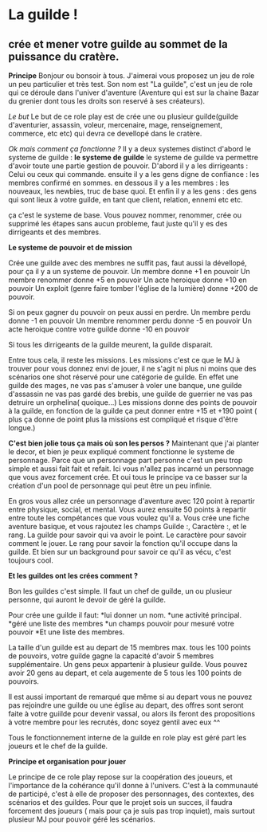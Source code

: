 # La guilde !
## crée et mener votre guilde au sommet de la puissance du cratère.

**Principe**
Bonjour ou bonsoir à tous.
J'aimerai vous proposez un jeu de role un peu particulier et très test. 
Son nom est "La guilde", c'est un jeu de role qui ce déroule dans l'univer d'aventure (Aventure qui est sur la chaine Bazar du grenier dont tous les droits son reservé à ses créateurs).

*Le but*
Le but de ce role play est de crée une ou plusieur guilde(guilde d'aventurier, assassin, voleur, mercenaire, mage, renseignement, commerce, etc etc) qui devra ce devellopé dans le cratère.

*Ok mais comment ça fonctionne ?*
Il y a deux systemes distinct d'abord le systeme de guilde :
__le systeme de guilde__
le systeme de guilde va permettre d'avoir toute une partie gestion de pouvoir.
D'abord il y a les dirrigeants : Celui ou ceux qui commande. 
ensuite il y a les gens digne de confiance : les membres confirmé en sommes.
en dessous il y a les membres : les nouveaux, les newbies, truc de base quoi.
Et enfin il y a les gens : des gens qui sont lieux à votre guilde, en tant que client, relation, ennemi etc etc.

ça c'est le systeme de base. Vous pouvez nommer, renommer, crée ou supprimé les étapes sans aucun probleme, faut juste qu'il y es des dirrigeants et des membres.

__Le systeme de pouvoir et de mission__

Crée une guilde avec des membres ne suffit pas, faut aussi la dévellopé, pour ça il y a un systeme de pouvoir.
Un membre donne +1 en pouvoir
Un membre renommer donne +5 en pouvoir
Un acte heroique donne +10 en pouvoir
Un exploit (genre faire tomber l'église de la lumière) donne +200 de pouvoir.

Si on peux gagner du pouvoir on peux aussi en perdre.
Un membre perdu donne -1 en pouvoir
Un membre renommer perdu donne -5 en pouvoir
Un acte heroique contre votre guilde donne -10 en pouvoir

Si tous les dirrigeants de la guilde meurent, la guilde disparait. 

Entre tous cela, il reste les missions. 
Les missions c'est ce que le MJ à trouver pour vous donnez envi de jouer, il ne s'agit ni plus ni moins que des scénarios one shot réservé pour une catégorie de guilde. En effet une guilde des mages, ne vas pas s'amuser à voler une banque, une guilde d'assassin ne vas pas gardé des brebis, une guilde de guerrier ne vas pas detruire un orphelina( quoique...)
Les missions donne des points de pouvoir à la guilde, en fonction de la guilde ça peut donner entre +15 et +190 point ( plus ça donne de point plus la missions est compliqué et risque d'être longue.)

**C'est bien jolie tous ça mais où son les persos ?**
Maintenant que j'ai planter le decor, et bien je peux expliqué comment fonctionne le systeme de personnage.
Parce que un personnage part personne c'est un peu trop simple et aussi fait fait et refait. Ici vous n'allez pas incarné un personnage que vous avez forcement crée. Et oui tous le principe va ce basser sur la création d'un pool de personnage qui peut être un peu infinie.

En gros vous allez crée un personnage d'aventure avec 120 point à repartir entre physique, social, et mental. Vous aurez ensuite 50 points à repartir entre toute les compétances que vous voulez qu'il a.
Vous crée une fiche aventure basique, et vous rajoutez les champs Guilde :, Caractère :, et le rang.
La guilde pour savoir qui va avoir le point.
Le caractère pour savoir comment le jouer.
Le rang pour savoir la fonction qu'il occupe dans la guilde.
Et bien sur un background pour savoir ce qu'il as vécu, c'est toujours cool.

**Et les guildes ont les crées comment ?**

Bon les guildes c'est simple.
Il faut un chef de guilde, un ou plusieur personne, qui auront le devoir de géré la guilde.

Pour crée une guilde il faut:
*lui donner un nom.
*une activité principal.
*géré une liste des membres
*un champs pouvoir pour mesuré votre pouvoir
*Et une liste des membres.

La taille d'un guilde est au depart de 15 membres max. tous les 100 points de pouvoirs, votre guilde gagne la capacité d'avoir 5 membres supplémentaire.
Un gens peux appartenir à plusieur guilde.
Vous pouvez avoir 20 gens au depart, et cela augemente de 5 tous les 100 points de pouvoirs.

Il est aussi important de remarqué que même si au depart vous ne pouvez pas rejoindre une guilde ou une église au depart, des offres sont seront faite à votre guiilde pour devenir vassal, ou alors ils feront des propositions à votre membre pour les recrutés, donc soyez gentil avec eux ^^

Tous le fonctionnement interne de la guilde en role play est géré part les joueurs et le chef de la guilde.

**Principe et organisation pour jouer**

Le principe de ce role play repose sur la coopération des joueurs, et l'importance de la cohérance qu'il donne à l'univers.
C'est à la communauté de participé, c'est à elle de proposer des personnages, des contextes, des scénarios et des guildes.
Pour que le projet sois un succes, il faudra forcement des joueurs ( mais pour ça je suis pas trop inquiet), mais surtout plusieur MJ pour pouvoir géré les scénarios.

